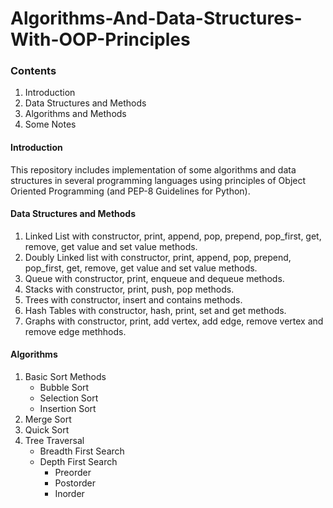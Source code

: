 # Algorithms-And-Data-Structures-With-OOP-Principles
### Contents
1. Introduction
2. Data Structures and Methods
3. Algorithms and Methods
4. Some Notes
#### Introduction

This repository includes implementation of some algorithms and data structures in several programming languages using principles of Object Oriented Programming (and PEP-8 Guidelines for Python).

#### Data Structures and Methods
1. Linked List with constructor, print, append, pop, prepend, pop_first, get, remove, get value and set value methods.
2. Doubly Linked list with constructor, print, append, pop, prepend, pop_first, get, remove, get value and set value methods.
3. Queue with constructor, print, enqueue and dequeue methods.
4. Stacks with constructor, print, push, pop methods.
5. Trees with constructor, insert and contains methods.
6. Hash Tables with constructor, hash, print, set and get methods.
7. Graphs with constructor, print, add vertex, add edge, remove vertex and remove edge methhods.

#### Algorithms
1. Basic Sort Methods
   - Bubble Sort
   - Selection Sort
   - Insertion Sort
2. Merge Sort
3. Quick Sort
4. Tree Traversal
   - Breadth First Search
   - Depth First Search
      - Preorder
      - Postorder
      - Inorder


